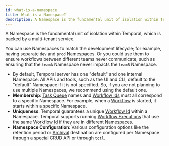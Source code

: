 ```yaml
---
id: what-is-a-namespace
title: What is a Namespace?
description: A Namespace is the fundamental unit of isolation within Temporal, which is backed by a multi-tenant service.
---
```


A Namespace is the fundamental unit of isolation within Temporal, which is backed by a multi-tenant service.

You can use Namespaces to match the development lifecycle; for example, having separate `dev` and `prod` Namespaces.
Or you could use them to ensure workflows between different teams never communicate; such as ensuring that the `teamA` Namespace never impacts the `teamB` Namespace.

- By default, Temporal server has one "default" and one internal Namespace.
  All APIs and tools, such as the UI and CLI, default to the "default" Namespace if it is not specified.
  So, if you are not planning to use multiple Namespaces, we recommend using the default one.
- **Membership**: [Task Queue](#task-queue) names and [Workflow Ids](#workflow-id) must all correspond to a specific Namespace.
  For example, when a [Workflow](#workflow) is started, it starts within a specific Namespace.
- **Uniqueness**: Temporal guarantees a unique [Workflow Id](#workflow-id) within a Namespace.
  Temporal supports running [Workflow Executions](#workflow-execution) that use the same [Workflow Id](#workflow-id) if they are in different Namespaces.
- **Namespace Configuration**: Various configuration options like the retention period or [Archival](#archival) destination are configured per Namespace through a special CRUD API or through [`tctl`](/docs/devtools/tctl/).
